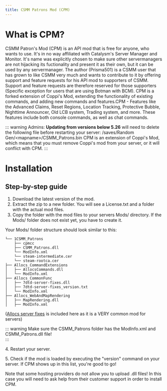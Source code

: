 ```yaml
---
title: CSMM Patrons Mod (CPM)
---
```


# What is CPM? 

CSMM Patron's Mod (CPM) is an API mod that is free for anyone, who wants to use. It's in no way affiliated with Catalysm's Server Manager and Monitor. It's name was explicitly chosen to make sure other servermanagers are not hijacking its fuctionality and present it as their own, but it can be used by any servermanager. The author (Prisma501) is a CSMM user that has grown to like CSMM very much and wants to contribute to it by offering support and feature requests for his API mod to supporters of CSMM. Support and feature requests are therefore reserved for those supporters (Specific exception for users that are using Botman with BCM). CPM is a forked extension of Coppi's Mod, extending the functionality of existing commands, and adding new commands and features.CPM - Features like the Advanced Claims, Reset Regions, Location Tracking, Protective Bubble, Nighttime Announcer, Old LCB system, Trading system, and more. These features include both console commands, as well as chat commands.

::: warning
 Admins: **Updating from versions below 5.26** will need to delete the following file before restarting your server: /saves/Random Gen/\<mapname\>/CSMM_Patrons.bin CPM is an extension of Coppi's Mod, which means that you must remove Coppi's mod from your server, or it will conflict with CPM.
 :::


# Installation

## Step-by-step guide

1.  Download the latest version of the mod.
2.  Extract the zip to a new folder. You will see a License.txt and a folder with the actual mod files.
3.  Copy the folder with the mod files to your servers Mods/ directory. If the Mods/ folder does not exist yet, you have to create it.

Your Mods/ folder structure should look similar to this: 

```
└── 1CSMM_Patrons
    ├── cpmcc
    ├── CSMM_Patrons.dll
    └── ModInfo.xml
    └── steam-intermediate.cer
    └── steam-rootca.cer
├── Allocs_CommandExtensions
│   ├── AllocsCommands.dll
│   └── ModInfo.xml
├── Allocs_CommonFunc
│   ├── 7dtd-server-fixes.dll
│   ├── 7dtd-server-fixes_version.txt
│   └── ModInfo.xml
├── Allocs_WebAndMapRendering
│   ├── MapRendering.dll
│   ├── ModInfo.xml
```
([Allocs server fixes](https://7dtd.illy.bz/wiki/Server%20fixes#Download) is included here as it is a VERY common mod for servers)

::: warning
Make sure the CSMM\_Patrons folder has the ModInfo.xml and CSMM\_Patrons.dll file!  
:::

4\. Restart your server.

5\. Check if the mod is loaded by executing the "version" command on your server. If CPM shows up in this list, you're good to go!

Note that some hosting providers do not allow you to upload .dll files! In this case you will need to ask help from their customer support in order to install CPM.
